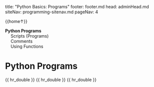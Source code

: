 <frontmatter>
title: "Python Basics: Programs"
footer: footer.md
head: adminHead.md
siteNav: programming-sitenav.md
pageNav: 4
</frontmatter>

<include src="../../common/header.md" />

<div class="website-content" id="main">
<div id="toc">

{{home↑}}
* [**Python Programs**](#python-programs)
  * [Scripts (Programs)](#scripts-programs)
  * [Comments](#comments)
  * [Using Functions](#using-functions)
  
</div>
<div id="main">

# Python Programs

<include src="../scripts/text.md" />{{ hr_double }}
<include src="../comments/text.md" />{{ hr_double }}
<include src="../usingFunctions/text.md" />{{ hr_double }}

</div>
</div>